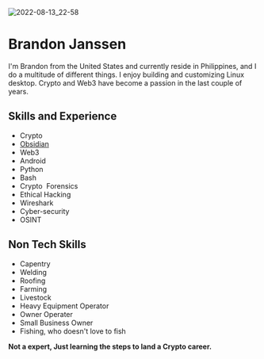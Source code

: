 ![2022-08-13_22-58](https://user-images.githubusercontent.com/66816413/189488872-917b9f34-01bc-4b61-886d-c3d5339b6075.png)


# Brandon Janssen
I'm Brandon from the United States and currently reside in Philippines, and I do a multitude of different things. I enjoy building and customizing Linux desktop. Crypto and Web3 have become a passion in the last couple of years.
## Skills and Experience
-  Crypto
-  [Obsidian](https://github.com/brandonjanssen/Obsidian)
-  Web3
-  Android
-  Python
-  Bash 
-  Crypto  Forensics  
-  Ethical Hacking  
-  Wireshark 
-  Cyber-security 
-  OSINT

## Non Tech Skills
-  Capentry
-  Welding
-  Roofing
-  Farming
-  Livestock
-  Heavy Equipment Operator
-  Owner Operater
-  Small Business Owner
-  Fishing, who doesn't love to fish
  
**Not a expert, Just learning the steps to land a Crypto career.**





